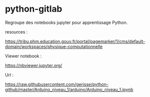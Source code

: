 # python-gitlab

Regroupe des notebooks jupyter pour apprentissage Python.

resources :

https://tribu.phm.education.gouv.fr/portal/pagemarker/1/cms/default-domain/workspaces/physique-computationnelle


Viewer notebook :

https://nbviewer.jupyter.org/


Url :

https://raw.githubusercontent.com/gerisse/python-github/master/Arduino_niveau_1/arduino/Arduino_niveau_1.ipynb
